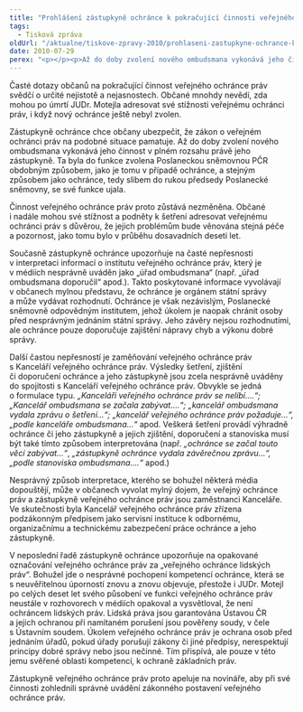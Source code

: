 ```yaml
---
title: "Prohlášení zástupkyně ochránce k pokračující činnosti veřejného ochránce práv"
tags:
  - Tisková zpráva
oldUrl: "/aktualne/tiskove-zpravy-2010/prohlaseni-zastupkyne-ochrance-k-pokracujici-cinnosti-verejneho-ochrance-prav"
date: 2010-07-29
perex: "<p></p><p>Až do doby zvolení nového ombudsmana vykonává jeho činnost v plném rozsahu zástupkyně ochránce RNDr. Jitka Seitlová. Činnost veřejného ochránce práv tedy zůstává nezměněna a občané se na ochránce i nadále mohou obracet se svými stížnostmi a podněty k šetření.</p>"
---
```


<!-- imported from the old website -->

<p>Časté dotazy občanů na pokračující činnost veřejného ochránce práv svědčí o určité nejistotě a nejasnostech. Občané mnohdy nevědí, zda mohou po úmrtí JUDr. Motejla adresovat své stížnosti veřejnému ochránci práv, i když nový ochránce ještě nebyl zvolen. </p><p>Zástupkyně ochránce chce občany ubezpečit, že zákon o veřejném ochránci práv na podobné situace pamatuje. Až do doby zvolení nového ombudsmana vykonává jeho činnost v plném rozsahu právě jeho zástupkyně. Ta byla do funkce zvolena Poslaneckou sněmovnou PČR obdobným způsobem, jako je tomu v případě ochránce, a stejným způsobem jako ochránce, tedy slibem do rukou předsedy Poslanecké sněmovny, se své funkce ujala. </p><p>Činnost veřejného ochránce práv proto zůstává nezměněna. Občané i nadále mohou své stížnost a podněty k šetření adresovat veřejnému ochránci práv s důvěrou, že jejich problémům bude věnována stejná péče a pozornost, jako tomu bylo v průběhu dosavadních deseti let. </p><p>Současně zástupkyně ochránce upozorňuje na časté nepřesnosti v interpretaci informací o institutu veřejného ochránce práv, který je v médiích nesprávně uváděn jako „úřad ombudsmana“ (např. „úřad ombudsmana doporučil“ apod.). Takto poskytované informace vyvolávají v občanech mylnou představu, že ochránce je orgánem státní správy a může vydávat rozhodnutí. Ochránce je však nezávislým, Poslanecké sněmovně odpovědným institutem, jehož úkolem je naopak chránit osoby před nesprávným jednáním státní správy. Jeho závěry nejsou rozhodnutími, ale ochránce pouze doporučuje zajištění nápravy chyb a výkonu dobré správy.</p><p>Další častou nepřesností je zaměňování veřejného ochránce práv s Kanceláří veřejného ochránce práv. Výsledky šetření, zjištění či doporučení ochránce a jeho zástupkyně jsou zcela nesprávně uváděny do spojitosti s Kanceláří veřejného ochránce práv. Obvykle se jedná o formulace typu. <i>„Kanceláři veřejného ochránce práv se nelíbí….“; „Kancelář ombudsmana se začala zabývat….“; „kancelář ombudsmana vydala zprávu o šetření…“; „kancelář veřejného ochránce práv požaduje…“, „podle kanceláře ombudsmana…“</i> apod. Veškerá šetření provádí výhradně ochránce či jeho zástupkyně a jejich zjištění, doporučení a stanoviska musí být také tímto způsobem interpretována (např. <i>„ochránce se začal touto věcí zabývat…“</i>, <i>„zástupkyně ochránce vydala závěrečnou zprávu…“, „podle stanoviska ombudsmana….“</i> apod.)</p><p>Nesprávný způsob interpretace, kterého se bohužel některá média dopouštějí, může v občanech vyvolat mylný dojem, že veřejný ochránce práv a zástupkyně veřejného ochránce práv jsou zaměstnanci Kanceláře. Ve skutečnosti byla Kancelář veřejného ochránce práv zřízena podzákonným předpisem jako servisní instituce k odbornému, organizačnímu a technickému zabezpečení práce ochránce a jeho zástupkyně.</p><p>V neposlední řadě zástupkyně ochránce upozorňuje na opakované označování veřejného ochránce práv za „veřejného ochránce lidských práv“. Bohužel jde o nesprávné pochopení kompetencí ochránce, která se s neuvěřitelnou úporností znovu a znovu objevuje, přestože i JUDr. Motejl po celých deset let svého působení ve funkci veřejného ochránce práv neustále v rozhovorech v médiích opakoval a vysvětloval, že není ochráncem lidských práv. Lidská práva jsou garantována Ústavou ČR a jejich ochranou při namítaném porušení jsou pověřeny soudy, v čele s Ústavním soudem. Úkolem veřejného ochránce práv je ochrana osob před jednáním úřadů, pokud úřady porušují zákony či jiné předpisy, nerespektují principy dobré správy nebo jsou nečinné. Tím přispívá, ale pouze v této jemu svěřené oblasti kompetencí, k ochraně základních práv.</p><p>Zástupkyně veřejného ochránce práv proto apeluje na novináře, aby při své činnosti zohlednili správné uvádění zákonného postavení veřejného ochránce práv.</p>
